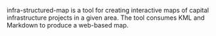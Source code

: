 infra-structured-map is a tool for creating interactive maps of capital
infrastructure projects in a given area.  The tool consumes KML and Markdown to
produce a web-based map.
